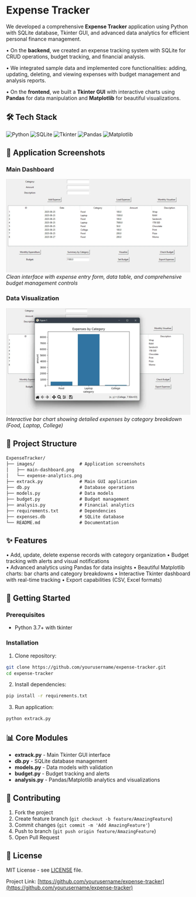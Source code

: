 # Expense Tracker

We developed a comprehensive **Expense Tracker** application using Python with SQLite database, Tkinter GUI, and advanced data analytics for efficient personal finance management.

• On the **backend**, we created an expense tracking system with SQLite for CRUD operations, budget tracking, and financial analysis.

• We integrated sample data and implemented core functionalities: adding, updating, deleting, and viewing expenses with budget management and analysis reports.

• On the **frontend**, we built a **Tkinter GUI** with interactive charts using **Pandas** for data manipulation and **Matplotlib** for beautiful visualizations.

## 🛠️ Tech Stack

![Python](https://img.shields.io/badge/python-3670A0?style=for-the-badge&logo=python&logoColor=ffdd54)
![SQLite](https://img.shields.io/badge/sqlite-%2307405e.svg?style=for-the-badge&logo=sqlite&logoColor=white)
![Tkinter](https://img.shields.io/badge/tkinter-4B8BBE?style=for-the-badge&logo=python&logoColor=white)
![Pandas](https://img.shields.io/badge/pandas-%23150458.svg?style=for-the-badge&logo=pandas&logoColor=white)
![Matplotlib](https://img.shields.io/badge/Matplotlib-%23ffffff.svg?style=for-the-badge&logo=Matplotlib&logoColor=black)

## 📸 Application Screenshots

### Main Dashboard
![Main Dashboard](https://raw.githubusercontent.com/fyisubz/expense-tracker/main/images/main-dashboard.png)
*Clean interface with expense entry form, data table, and comprehensive budget management controls*

### Data Visualization
![Expense Analytics](https://raw.githubusercontent.com/fyisubz/expense-tracker/main/images/expense-analytics.png)
*Interactive bar chart showing detailed expenses by category breakdown (Food, Laptop, College)*

## 📁 Project Structure

```
ExpenseTracker/
├── images/                 # Application screenshots
│   ├── main-dashboard.png
│   └── expense-analytics.png
├── extrack.py              # Main GUI application
├── db.py                   # Database operations
├── models.py               # Data models
├── budget.py               # Budget management
├── analysis.py             # Financial analytics
├── requirements.txt        # Dependencies
├── expenses.db             # SQLite database
└── README.md               # Documentation
```

## ✨ Features

• Add, update, delete expense records with category organization
• Budget tracking with alerts and visual notifications  
• Advanced analytics using Pandas for data insights
• Beautiful Matplotlib charts: bar charts and category breakdowns
• Interactive Tkinter dashboard with real-time tracking
• Export capabilities (CSV, Excel formats)

## 🚀 Getting Started

### Prerequisites
- Python 3.7+ with tkinter

### Installation

1. Clone repository:
```bash
git clone https://github.com/yourusername/expense-tracker.git
cd expense-tracker
```

2. Install dependencies:
```bash
pip install -r requirements.txt
```

3. Run application:
```bash
python extrack.py
```

## 📊 Core Modules

- **extrack.py** - Main Tkinter GUI interface
- **db.py** - SQLite database management  
- **models.py** - Data models with validation
- **budget.py** - Budget tracking and alerts
- **analysis.py** - Pandas/Matplotlib analytics and visualizations

## 🤝 Contributing

1. Fork the project
2. Create feature branch (`git checkout -b feature/AmazingFeature`)
3. Commit changes (`git commit -m 'Add AmazingFeature'`)
4. Push to branch (`git push origin feature/AmazingFeature`)
5. Open Pull Request

## 📄 License

MIT License - see [LICENSE](LICENSE) file.

Project Link: [https://github.com/yourusername/expense-tracker](https://github.com/yourusername/expense-tracker)
